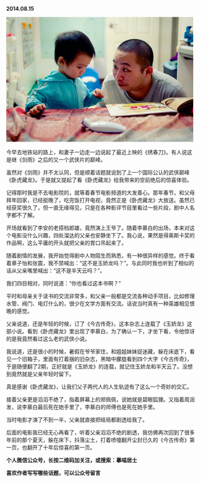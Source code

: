 
          
            
**2014.08.15**



![](img/51001-9773d7ef9c95cdc9.jpg)




今早去地铁站的路上，和妻子一边走一边说起了最近上映的《绣春刀》。有人说这是继《剑雨》之后的又一个武侠片的巅峰。

虽然对《剑雨》并不太认同，但是顺着话题就说到了上一个国际公认的武侠巅峰《卧虎藏龙》。于是就又提起了看《卧虎藏龙》给我带来的空前绝后的惊喜体验。

记得那时我是不去电影院的，就等着春节电影频道的大发善心。那年春节，和父母拜年回家，已经挺晚了，吃完饭打开电视，竟然正是《卧虎藏龙》大放送。虽然已经获奖很久了，但一直无缘得见，只是在各种影评节目里看过一些片段，剧中人名字都不了解。

开场就看到了李安的老搭档郎雄，竟然演上王爷了。随着李慕白的出场，本来对这个电影没什么兴趣，四处溜达的父亲也安静坐下了。我心说，果然是得奥斯卡奖的作品啊，这么平庸的开头就把父亲的胃口吊起来了。

随着剧情的发展，我开始觉得剧中人物陌生而熟悉，有一种很异样的感觉。终于看着章子怡和张震，我不禁喊出：“这不是玉娇龙吗？”。与此同时我也听到了相似的话从父亲嘴里喊出：“这不是半天云吗？”。

我们四目相对，同时说道：“你也看过这本书啊？”

平时和母亲关于读书的交流非常多，和父亲一般都是交流各种动手项目，比如修理水管、阀门、电灯什么的，很少在文学方面有交流。话说当时真有一种英雄相见恨晚的感觉。

父亲说道，还是年轻的时候，订了《今古传奇》，这本杂志上连载了《玉娇龙》这部小说。看到《卧虎藏龙》里出现了李慕白，为了确认一下，才坐下看，令他惊讶的是我竟然看过这么老的武侠小说。

我说道，还是很小的时候，暑假在爷爷家住，和姐姐妹妹捉迷藏，躲在床底下，看见一个旧箱子，里面有打着捆的旧杂志，黑暗中朦胧看到四个大字《今古传奇》，于是随便翻了2期，正好就是《玉娇龙》的连载，就记住玉娇龙和半天云了。没想到竟然就是父亲年轻时留下。

真是感谢《卧虎藏龙》，让我们父子两代人的人生轨迹有了这么一个奇妙的交汇。

接着父亲更是滔滔不绝了，指着屏幕上的郑佩佩，说她就是碧眼狐狸。又指着周润发，说李慕白最后死在她手里了，李慕白的师傅也是死在她手里。

当时电影才演了不到一半，父亲就直接把结局都剧透给我了。

后面的电影我已经无心再看了，听着父亲滔滔不绝的剧透，我仿佛再次回到了很多年前的那个夏天，躲在床下，抖落尘土，打着喷嚏翻开尘封已久的《今古传奇》第一页，也翻开了十年后惊喜的第一页。


**个人微信公众号，长按二维码加关注，或搜索：摹喵居士**

**喜欢作者写写哪些话题，可以公众号留言**




          
        